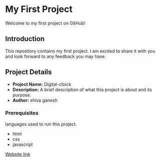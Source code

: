 # My First Project

Welcome to my first project on GitHub!

## Introduction

This repository contains my first project. I am excited to share it with you and look forward to any feedback you may have.

## Project Details

- **Project Name:** Digital-cloick
- **Description:** A brief description of what this project is about and its purpose.
- **Author:** shiva ganesh

### Prerequisites

languages used to run this project.

- html
- css
- javascript
  
[Website link](https://shivaganeshodem.github.io/Digital-clock/)

